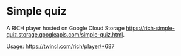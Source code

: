 # Simple quiz

A RICH player hosted on Google Cloud Storage <https://rich-simple-quiz.storage.googleapis.com/simple-quiz.html>.

Usage: <https://twincl.com/rich/player/*687>

